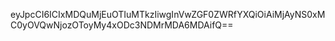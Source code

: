 eyJpcCI6ICIxMDQuMjEuOTIuMTkzIiwgInVwZGF0ZWRfYXQiOiAiMjAyNS0xMC0yOVQwNjozOToyMy4xODc3NDMrMDA6MDAifQ==